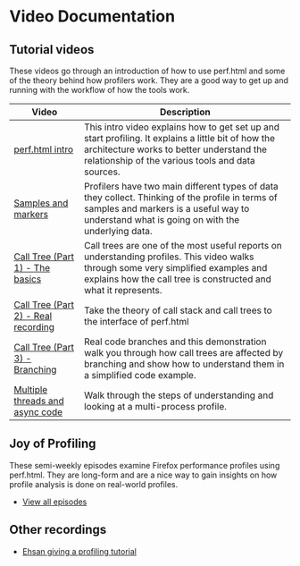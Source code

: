 # Video Documentation

## Tutorial videos

These videos go through an introduction of how to use perf.html and some of the theory behind how profilers work. They are a good way to get up and running with the workflow of how the tools work.

| Video | Description |
| ----- | ----------- |
| [perf.html intro][intro] | This intro video explains how to get set up and start profiling. It explains a little bit of how the architecture works to better understand the relationship of the various tools and data sources. |
| [Samples and markers][samples] |  Profilers have two main different types of data they collect. Thinking of the profile in terms of samples and markers is a useful way to understand what is going on with the underlying data. |
| [Call Tree (Part 1) - The basics][calltree1] | Call trees are one of the most useful reports on understanding profiles. This video walks through some very simplified examples and explains how the call tree is constructed and what it represents. |
| [Call Tree (Part 2) - Real recording][calltree2] | Take the theory of call stack and call trees to the interface of perf.html |
| [Call Tree (Part 3) - Branching][calltree3] | Real code branches and this demonstration walk you through how call trees are affected by branching and show how to understand them in a simplified code example. |
| [Multiple threads and async code][threads] | Walk through the steps of understanding and looking at a multi-process profile. |

## Joy of Profiling

These semi-weekly episodes examine Firefox performance profiles using perf.html. They are long-form and are a nice way to gain insights on how profile analysis is done on real-world profiles.

* [View all episodes][joy]

## Other recordings

 * [Ehsan giving a profiling tutorial](https://vid.ly/e6v7s4?content=video&amp;format=hd_webm)

[intro]: https://www.youtube.com/watch?v=MxgWOTqxOTg&list=PLxaZqnd-OQM620EZ_6eT8qurOnZ4eu6dz&index=1
[samples]: https://www.youtube.com/watch?v=BBDErudR_8Q&index=2&list=PLxaZqnd-OQM620EZ_6eT8qurOnZ4eu6dz
[calltree1]: https://www.youtube.com/watch?v=5L1fP7zOMD8&index=3&list=PLxaZqnd-OQM620EZ_6eT8qurOnZ4eu6dz
[calltree2]: https://www.youtube.com/watch?v=jqhP_25Nl-c&list=PLxaZqnd-OQM620EZ_6eT8qurOnZ4eu6dz&index=4
[calltree3]: https://www.youtube.com/watch?v=3hoceL8d4YM&index=5&list=PLxaZqnd-OQM620EZ_6eT8qurOnZ4eu6dz
[threads]: https://www.youtube.com/watch?v=Qq0h1veSBEc&list=PLxaZqnd-OQM620EZ_6eT8qurOnZ4eu6dz&index=6
[joy]: https://air.mozilla.org/search/?q=joy+of+profiling
